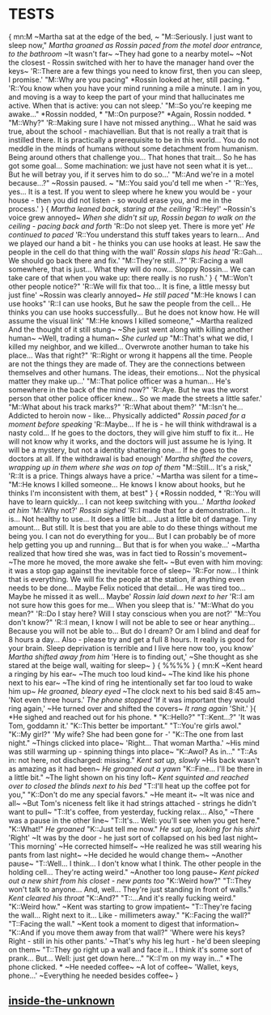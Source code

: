# TESTS
{
mn:M
~Martha sat at the edge of the bed, ~
"M::Seriously. I just want to sleep now,"
*Martha groaned as Rossin paced from the motel door entrance, to the bathroom*
~It wasn't far~
~They had gone to a nearby motel~
~Not the closest - Rossin switched with her to have the manager hand over the keys~
'R::There are a few things you need to know first, then you can sleep, I promise.'
"M::Why are you pacing"
*Rossin looked at her, still pacing. *
'R::You know when you have your mind running a mile a minute. 
I am in you, and moving is a way to keep the part of your mind that hallucinates me active. 
When that is active: you can not sleep.'
"M::So you're keeping me awake..."
*Rossin nodded, *
"M::On purpose?"
*Again, Rossin nodded. *
"M::Why?"
'R::Making sure I have not missed anything...
What he said was true, about the school - machiavellian. 
But that is not really a trait that is instilled there. 
It is practically a prerequisite to be in this world...
You do not meddle in the minds of humans without some detachment from humanism. 
Being around others that challenge you...
That hones that trait... 
So he has got some goal...
Some machination: we just have not seen what it is yet...
But he will betray you, if it serves him to do so...'
"M::And we're in a motel because...?"
~Rossin paused. ~
"M::You said you'd tell me when -"
'R::Yes, yes...
It is a test. If you went to sleep where he knew you would be - your house - then you did not listen - so would erase you, and me in the process.'
}
{
*Martha leaned back, staring at the ceiling*
'R::Hey!'
~Rossin's voice grew annoyed~
*When she didn't sit up, Rossin began to walk on the ceiling - pacing back and forth*
'R::Do not sleep yet. There is more yet'
*He continued to paced*
'R::You understand this stuff takes years to learn...
And we played our hand a bit - he thinks you can use hooks at least. 
He saw the people in the cell do that thing with the wall'
*Rossin slaps his head*
'R::Gah...
We should go back there and fix.'
"M::They're still...?"
'R::Facing a wall somewhere, that is just...
What they will do now...
Sloppy Rossin... 
We can take care of that when you wake up: there really is no rush.'
}
{
"M::Won't other people notice?"
'R::We will fix that too...
It is fine, a little messy but just fine'
~Rossin was clearly annoyed~
*He still paced*
"M::He knows I can use hooks"
'R::I can use hooks, But he saw the people from the cell...
He thinks you can use hooks successfully...
But he does not know how. He will assume the visual link'
"M::He knows I killed someone,"
~Martha realized And the thought of it still stung~
~She just went along with killing another human~
~Well, trading a human~
*She curled up*
"M::That's what we did, I killed my neighbor, and we killed...
Overwrote another human to take his place...
Was that right?"
'R::Right or wrong it happens all the time. 
People are not the things they are made of. 
They are the connections between themselves and other humans. 
The ideas, their emotions...
Not the physical matter they make up...'
"M::That police officer was a human...
He's somewhere in the back of the mind now?"
'R::Aye.
But he was the worst person that other police officer knew...
So we made the streets a little safer.'
"M::What about his track marks?"
'R::What about them?'
"M::Isn't he...
Addicted to heroin now - like...
Physically addicted"
*Rossin paced for a moment before speaking*
'R::Maybe...
If he is - he will think withdrawal is a nasty cold...
If he goes to the doctors, they will give him stuff to fix it...
He will not know why it works, and the doctors will just assume he is lying. 
It will be a mystery, but not a identity shattering one...
If he goes to the doctors at all.
If the withdrawal is bad enough'
*Martha shifted the covers, wrapping up in them where she was on top of them*
"M::Still...
It's a risk,"
'R::It is a price. Things always have a price.'
~Martha was silent for a time~
"M::He knows I killed someone...
He knows I know about hooks, but he thinks I'm inconsistent with them, at best"
}
{
*Rossin nodded, *
'R::You will have to learn quickly...
I can not keep switching with you...'
*Martha looked at him*
'M::Why not?'
*Rossin sighed*
'R::I made that for a demonstration...
It is...
Not healthy to use...
It does a little bit...
Just a little bit of damage. 
Tiny amount...
But still. 
It is best that you are able to do these things without me being you. 
I can not do everything for you...
But I can probably be of more help getting you up and running...
But that is for when you wake...'
~Martha realized that how tired she was, was in fact tied to Rossin's movement~
~The more he moved, the more awake she felt~
~But even with him moving: it was a stop gap against the inevitable force of sleep~
'R::For now...
I think that is everything. We will fix the people at the station, if anything even needs to be done...
Maybe Felix noticed that detail...
He was tired too...
Maybe he missed it as well...
Maybe'
*Rossin laid down next to her*
'R::I am not sure how this goes for me...
When you sleep that is.'
"M::What do you mean?"
'R::Do I stay here?
Will I stay conscious when you are not?'
"M::You don't know?"
'R::I mean, I know I will not be able to see or hear anything...
Because you will not be able to... 
But do I dream? 
Or am I blind and deaf for 8 hours a day...
Also - please try and get a full 8 hours. 
It really is good for your brain. 
Sleep deprivation is terrible and I live here now too, you know'
*Martha shifted away from him*
'Here is to finding out,'
~She thought as she stared at the beige wall, waiting for sleep~
}
{
%%%%
}
{
mn:K
~Kent heard a ringing by his ear~
~The much too loud kind~
~The kind like his phone next to his ear~
~The kind of ring he intentionally set far too loud to wake him up~
*He groaned, bleary eyed*
~The clock next to his bed said 8:45 am~
'Not even three hours.'
*The phone stopped*
'If it was important they would ring again,'
~He turned over and shifted the covers~
*It rang again*
'Shit.'
}{
*He sighed and reached out for his phone. *
"K::Hello?"
"T::Kent...?"
'It was Tom, goddamn it.'
"K::This better be important."
"T::You're girls awol."
"K::My girl?"
'My wife? She had been gone for -'
"K::The one from last night."
~Things clicked into place~
'Right...
That woman Martha.'
~His mind was still warming up - spinning things into place~
"K::Awol? 
As in..."
"T::As in: not here, not discharged: missing."
*Kent sat up, slowly*
~His back wasn't as amazing as it had been~
*He groaned out a yawn*
"K::Fine...
I'll be there in a little bit."
~The light shown on his tiny loft~
*Kent squinted and reached over to closed the blinds next to his bed*
"T::I'll heat up the coffee pot for you,"
"K::Don't do me any special favors."
~He meant it~
~It was nice and all~
~But Tom's niceness felt like it had strings attached - strings he didn't want to pull~
"T::It's coffee, from yesterday, fucking relax...
Also,"
~There was a pause in the other line~
"T::It's...
Well: you'll see when you get here."
"K::What!"
*He groaned*
"K::Just tell me now."
*He sat up, looking for his shirt*
'Right'
~It was by the door - he just sort of collapsed on his bed last night~
'This morning'
~He corrected himself~
~He realized he was still wearing his pants from last night~
~He decided he would change them~
~Another pause~
"T::Well...
I think...
I don't know what I think. 
The other people in the holding cell...
They're acting weird."
~Another too long pause~
*Kent picked out a new shirt from his closet - new pants too*
"K::Weird how?"
"T::They won't talk to anyone...
And, well...
They're just standing in front of walls."
*Kent cleared his throat*
"K::And?"
"T::...And it's really fucking weird."
"K::Weird how."
~Kent was starting to grow impatient~
"T::They're facing the wall...
Right next to it...
Like - millimeters away."
"K::Facing the wall?"
"T::Facing the wall."
~Kent took a moment to digest that information~
"K::And if you move them away from that wall?"
'Where were his keys? Right - still in his other pants.'
~That's why his leg hurt - he'd been sleeping on them~
"T::They go right up a wall and face it...
I think it's some sort of prank...
But...
Well: just get down here..."
"K::I'm on my way in..."
*The phone clicked. *
~He needed coffee~
~A lot of coffee~
'Wallet, keys, phone...'
~Everything he needed besides coffee~
}
## [inside-the-unknown](inside-the-unknown.md)
